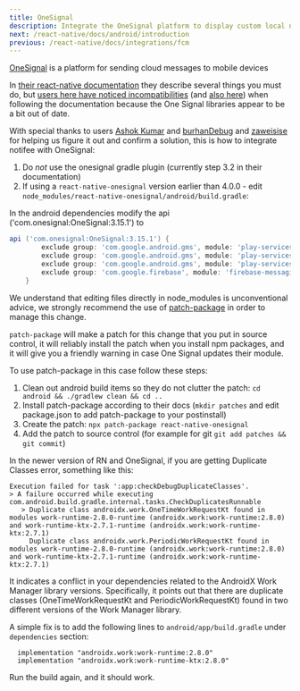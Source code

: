 ```yaml
---
title: OneSignal
description: Integrate the OneSignal platform to display custom local notifications with Notifee.
next: /react-native/docs/android/introduction
previous: /react-native/docs/integrations/fcm
---
```


[OneSignal](https://onesignal.com) is a platform for sending cloud messages to mobile devices

In [their react-native documentation](https://documentation.onesignal.com/docs/react-native-sdk-setup) they describe several things you must do, but [users here have noticed incompatibilities](https://github.com/notifee/react-native-notifee/issues/124#issuecomment-690383445) (and [also here](https://github.com/notifee/react-native-notifee/issues/145#issuecomment-690372202)) when following the documentation because the One Signal libraries appear to be a bit out of date.

With special thanks to users [Ashok Kumar](https://github.com/ashokkumar88) and [burhanDebug](https://github.com/burhanDebug) and [zaweisise](https://github.com/zaweiswise) for helping us figure it out and confirm a solution, this is how to integrate notifee with OneSignal:

1. Do *not* use the onesignal gradle plugin (currently step 3.2 in their documentation)
1. If using a `react-native-onesignal` version earlier than 4.0.0 - edit `node_modules/react-native-onesignal/android/build.gradle`:

In the android dependencies modify the api ('com.onesignal:OneSignal:3.15.1') to

```groovy
api ('com.onesignal:OneSignal:3.15.1') {
		exclude group: 'com.google.android.gms', module: 'play-services-location'
		exclude group: 'com.google.android.gms', module: 'play-services-base'
		exclude group: 'com.google.android.gms', module: 'play-services-ads-identifier'
		exclude group: 'com.google.firebase', module: 'firebase-messaging'
	}
```

We understand that editing files directly in node_modules is unconventional advice, we strongly recommend the use of [patch-package](https://github.com/ds300/patch-package) in order to manage this change. 

`patch-package` will make a patch for this change that you put in source control, it will reliably install the patch when you install npm packages, and it will give you a friendly warning in case One Signal updates their module.

To use patch-package in this case follow these steps:

1. Clean out android build items so they do not clutter the patch: `cd android && ./gradlew clean && cd ..`
1. Install patch-package according to their docs (`mkdir patches` and edit package.json to add patch-package to your postinstall)
1. Create the patch: `npx patch-package react-native-onesignal`
1. Add the patch to source control (for example for git `git add patches && git commit`)


In the newer version of RN and OneSignal, if you are getting Duplicate Classes error, something like this:
```
Execution failed for task ':app:checkDebugDuplicateClasses'.
> A failure occurred while executing com.android.build.gradle.internal.tasks.CheckDuplicatesRunnable
   > Duplicate class androidx.work.OneTimeWorkRequestKt found in modules work-runtime-2.8.0-runtime (androidx.work:work-runtime:2.8.0) and work-runtime-ktx-2.7.1-runtime (androidx.work:work-runtime-ktx:2.7.1)
     Duplicate class androidx.work.PeriodicWorkRequestKt found in modules work-runtime-2.8.0-runtime (androidx.work:work-runtime:2.8.0) and work-runtime-ktx-2.7.1-runtime (androidx.work:work-runtime-ktx:2.7.1)
```
It indicates a conflict in your dependencies related to the AndroidX Work Manager library versions. Specifically, it points out that there are duplicate classes (OneTimeWorkRequestKt and PeriodicWorkRequestKt) found in two different versions of the Work Manager library.

A simple fix is to add the following lines to `android/app/build.gradle` under `dependencies` section:
```
  implementation "androidx.work:work-runtime:2.8.0"
  implementation "androidx.work:work-runtime-ktx:2.8.0"
```
Run the build again, and it should work.
